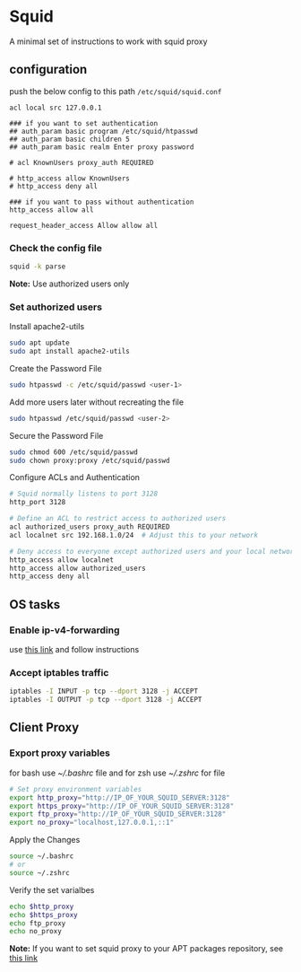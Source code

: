 # Squid

A minimal set of instructions to work with squid proxy

## configuration

push the below config to this path `/etc/squid/squid.conf`

```config
acl local src 127.0.0.1

### if you want to set authentication
## auth_param basic program /etc/squid/htpasswd
## auth_param basic children 5
## auth_param basic realm Enter proxy password

# acl KnownUsers proxy_auth REQUIRED

# http_access allow KnownUsers
# http_access deny all

### if you want to pass without authentication
http_access allow all

request_header_access Allow allow all
```

### Check the config file

```bash
squid -k parse
```

**Note:** Use authorized users only

### Set authorized users

Install apache2-utils

```bash
sudo apt update
sudo apt install apache2-utils
```

Create the Password File

```bash
sudo htpasswd -c /etc/squid/passwd <user-1>
```

Add more users later without recreating the file

```bash
sudo htpasswd /etc/squid/passwd <user-2>
```

Secure the Password File

```bash
sudo chmod 600 /etc/squid/passwd
sudo chown proxy:proxy /etc/squid/passwd
```

Configure ACLs and Authentication

```bash
# Squid normally listens to port 3128
http_port 3128

# Define an ACL to restrict access to authorized users
acl authorized_users proxy_auth REQUIRED
acl localnet src 192.168.1.0/24  # Adjust this to your network

# Deny access to everyone except authorized users and your local network
http_access allow localnet
http_access allow authorized_users
http_access deny all
```

## OS tasks

### Enable ip-v4-forwarding

use [this link][ip_v4_forwarding] and follow instructions

### Accept iptables traffic

```bash
iptables -I INPUT -p tcp --dport 3128 -j ACCEPT
iptables -I OUTPUT -p tcp --dport 3128 -j ACCEPT
```

## Client Proxy

### Export proxy variables

for bash use _~/.bashrc_ file and for zsh use _~/.zshrc_ for file

```bash
# Set proxy environment variables
export http_proxy="http://IP_OF_YOUR_SQUID_SERVER:3128"
export https_proxy="http://IP_OF_YOUR_SQUID_SERVER:3128"
export ftp_proxy="http://IP_OF_YOUR_SQUID_SERVER:3128"
export no_proxy="localhost,127.0.0.1,::1"
```

Apply the Changes

```bash
source ~/.bashrc
# or
source ~/.zshrc
```

Verify the set varialbes

```bash
echo $http_proxy
echo $https_proxy
echo ftp_proxy
echo no_proxy
```

**Note:** If you want to set squid proxy to your APT packages repository, see [this link][apt_proxy]

<!-- links -->
[ip_v4_forwarding]: ../../OS/gnu_linux/CLI/networks.md#kernel-ip-forwarding
[apt_proxy]: ../../OS/gnu_linux/dist/ubuntu.md#set-apt-proxy
